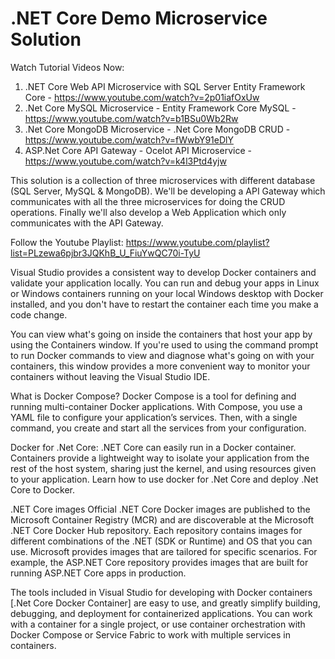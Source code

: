 # .NET Core Demo Microservice Solution


Watch Tutorial Videos Now:
1. .NET Core Web API Microservice with SQL Server Entity Framework Core - https://www.youtube.com/watch?v=2p01iafOxUw
2. .Net Core MySQL Microservice - Entity Framework Core MySQL - https://www.youtube.com/watch?v=b1BSu0Wb2Rw
3. .Net Core MongoDB Microservice - .Net Core MongoDB CRUD - https://www.youtube.com/watch?v=fWwbY91eDlY
4. ASP.Net Core API Gateway - Ocelot API Microservice - https://www.youtube.com/watch?v=k4l3Ptd4yjw

This solution is a collection of three microservices with different database (SQL Server, MySQL & MongoDB).
We'll be developing a API Gateway which communicates with all the three microservices for doing the CRUD operations. Finally we'll also develop a Web Application which only communicates with the API Gateway.

Follow the Youtube Playlist: https://www.youtube.com/playlist?list=PLzewa6pjbr3JQKhB_U_FiuYwQC70i-TyU

Visual Studio provides a consistent way to develop Docker containers and validate your application locally. You can run and debug your apps in Linux or Windows containers running on your local Windows desktop with Docker installed, and you don't have to restart the container each time you make a code change.

You can view what's going on inside the containers that host your app by using the Containers window. If you're used to using the command prompt to run Docker commands to view and diagnose what's going on with your containers, this window provides a more convenient way to monitor your containers without leaving the Visual Studio IDE.

What is Docker Compose?
Docker Compose is a tool for defining and running multi-container Docker applications. With Compose, you use a YAML file to configure your application’s services. Then, with a single command, you create and start all the services from your configuration.

Docker for .Net Core:
.NET Core can easily run in a Docker container. Containers provide a lightweight way to isolate your application from the rest of the host system, sharing just the kernel, and using resources given to your application. Learn how to use docker for .Net Core and deploy .Net Core to Docker.

.NET Core images
Official .NET Core Docker images are published to the Microsoft Container Registry (MCR) and are discoverable at the Microsoft .NET Core Docker Hub repository. Each repository contains images for different combinations of the .NET (SDK or Runtime) and OS that you can use.
Microsoft provides images that are tailored for specific scenarios. For example, the ASP.NET Core repository provides images that are built for running ASP.NET Core apps in production.

The tools included in Visual Studio for developing with Docker containers [.Net Core Docker Container] are easy to use, and greatly simplify building, debugging, and deployment for containerized applications. You can work with a container for a single project, or use container orchestration with Docker Compose or Service Fabric to work with multiple services in containers.
